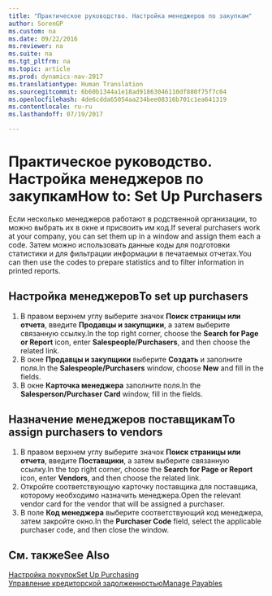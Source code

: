 ```yaml
---
title: "Практическое руководство. Настройка менеджеров по закупкам"
author: SorenGP
ms.custom: na
ms.date: 09/22/2016
ms.reviewer: na
ms.suite: na
ms.tgt_pltfrm: na
ms.topic: article
ms.prod: dynamics-nav-2017
ms.translationtype: Human Translation
ms.sourcegitcommit: 6b60b1344a1e18ad91863046110df880f75f7c04
ms.openlocfilehash: 4de6cdda65054aa234bee08316b701c1ea641319
ms.contentlocale: ru-ru
ms.lasthandoff: 07/19/2017

---
```


# <a name="how-to-set-up-purchasers"></a><span data-ttu-id="e5c33-102">Практическое руководство. Настройка менеджеров по закупкам</span><span class="sxs-lookup"><span data-stu-id="e5c33-102">How to: Set Up Purchasers</span></span>
<span data-ttu-id="e5c33-103">Если несколько менеджеров работают в родственной организации, то можно выбрать их в окне и присвоить им код.</span><span class="sxs-lookup"><span data-stu-id="e5c33-103">If several purchasers work at your company, you can set them up in a window and assign them each a code.</span></span> <span data-ttu-id="e5c33-104">Затем можно использовать данные коды для подготовки статистики и для фильтрации информации в печатаемых отчетах.</span><span class="sxs-lookup"><span data-stu-id="e5c33-104">You can then use the codes to prepare statistics and to filter information in printed reports.</span></span>

## <a name="to-set-up-purchasers"></a><span data-ttu-id="e5c33-105">Настройка менеджеров</span><span class="sxs-lookup"><span data-stu-id="e5c33-105">To set up purchasers</span></span>
1. <span data-ttu-id="e5c33-106">В правом верхнем углу выберите значок **Поиск страницы или отчета**, введите **Продавцы и закупщики**, а затем выберите связанную ссылку.</span><span class="sxs-lookup"><span data-stu-id="e5c33-106">In the top right corner, choose the **Search for Page or Report** icon, enter **Salespeople/Purchasers**, and then choose the related link.</span></span>
2. <span data-ttu-id="e5c33-107">В окне **Продавцы и закупщики** выберите **Создать** и заполните поля.</span><span class="sxs-lookup"><span data-stu-id="e5c33-107">In the **Salespeople/Purchasers** window, choose **New** and fill in the fields.</span></span>
3. <span data-ttu-id="e5c33-108">В окне **Карточка менеджера** заполните поля.</span><span class="sxs-lookup"><span data-stu-id="e5c33-108">In the **Salesperson/Purchaser Card** window, fill in the fields.</span></span>

## <a name="to-assign-purchasers-to-vendors"></a><span data-ttu-id="e5c33-109">Назначение менеджеров поставщикам</span><span class="sxs-lookup"><span data-stu-id="e5c33-109">To assign purchasers to vendors</span></span>
1. <span data-ttu-id="e5c33-110">В правом верхнем углу выберите значок **Поиск страницы или отчета**, введите **Поставщики**, а затем выберите связанную ссылку.</span><span class="sxs-lookup"><span data-stu-id="e5c33-110">In the top right corner, choose the **Search for Page or Report** icon, enter **Vendors**, and then choose the related link.</span></span>
2. <span data-ttu-id="e5c33-111">Откройте соответствующую карточку поставщика для поставщика, которому необходимо назначить менеджера.</span><span class="sxs-lookup"><span data-stu-id="e5c33-111">Open the relevant vendor card for the vendor that will be assigned a purchaser.</span></span>
3. <span data-ttu-id="e5c33-112">В поле **Код менеджера** выберите соответствующий код менеджера, затем закройте окно.</span><span class="sxs-lookup"><span data-stu-id="e5c33-112">In the **Purchaser Code** field, select the applicable purchaser code, and then close the window.</span></span>

## <a name="see-also"></a><span data-ttu-id="e5c33-113">См. также</span><span class="sxs-lookup"><span data-stu-id="e5c33-113">See Also</span></span>
[<span data-ttu-id="e5c33-114">Настройка покупок</span><span class="sxs-lookup"><span data-stu-id="e5c33-114">Set Up Purchasing</span></span>](purchasing-setup-purchasing.md)  
[<span data-ttu-id="e5c33-115">Управление кредиторской задолженностью</span><span class="sxs-lookup"><span data-stu-id="e5c33-115">Manage Payables</span></span>](payables-manage-payables.md)

